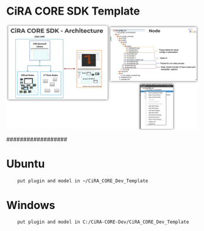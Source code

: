 # CiRA CORE SDK Template

![cira_core_sdk](https://github.com/CiRA-AMI/cira-core-sdk-template/blob/main/tmp_pic/cira_core_sdk.png?raw=true?inline=false)

##################

# Ubuntu 
```bash
	put plugin and model in ~/CiRA_CORE_Dev_Template
```

# Windows
```bash
	put plugin and model in C:/CiRA-CORE-Dev/CiRA_CORE_Dev_Template
```
